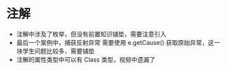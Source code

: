 # 注解
* 注解中涉及了枚举，但没有前置知识铺垫，需要注意引入
* 最后一个案例中，捕获反射异常 需要使用 e.getCause() 获取原始异常，这一块学生问题比较多，需要铺垫
* 注解的属性类型中可以有 Class 类型，视频中遗漏了